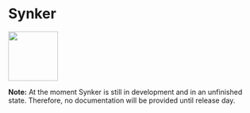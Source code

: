# Synker
<img src="https://www.ucpsystems.com/version/synker/synker_logo.png" width="100" height="100">

__Note:__ At the moment Synker is still in development and in an unfinished state. Therefore, no documentation will be provided until release day. 
